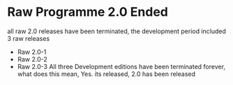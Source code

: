 # Raw Programme 2.0 Ended
all raw 2.0 releases have been terminated, the development period included 3 raw releases
- Raw 2.0-1
- Raw 2.0-2
- Raw 2.0-3
All three Development editions have been terminated forever, what does this mean, Yes. its released, 2.0 has been released
